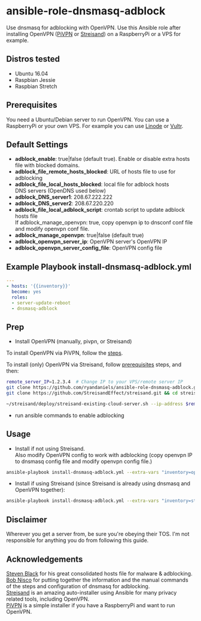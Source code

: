# ansible-role-dnsmasq-adblock

Use dnsmasq for adblocking with OpenVPN. Use this Ansible role after installing OpenVPN ([PiVPN](https://github.com/pivpn/pivpn) or [Streisand](https://github.com/StreisandEffect/streisand)) on a RaspberryPi or a VPS for example.  

## Distros tested

* Ubuntu 16.04
* Raspbian Jessie
* Raspbian Stretch

## Prerequisites

You need a Ubuntu/Debian server to run OpenVPN. You can use a RaspberryPi or your own VPS. For example you can use [Linode](https://www.linode.com/?r=1bf6dd5223383ba833be4d630960bc6cf59fbdc5) or [Vultr](https://www.vultr.com/?ref=7298373).

## Default Settings

* **adblock_enable**: true|false (default true). Enable or disable extra hosts file with blocked domains.
* **adblock_file_remote_hosts_blocked**: URL of hosts file to use for adblocking
* **adblock_file_local_hosts_blocked**: local file for adblock hosts  
DNS servers (OpenDNS used below)
* **adblock_DNS_server1**: 208.67.222.222
* **adblock_DNS_server2**: 208.67.220.220
* **adblock_file_local_adblock_script**: crontab script to update adblock hosts file  
If adblock_manage_openvpn: true, copy openvpn ip to dnsconf conf file and modify openvpn conf file.
* **adblock_manage_openvpn**: true|false (default true)
* **adblock_openvpn_server_ip**: OpenVPN server's OpenVPN IP
* **adblock_openvpn_server_config_file**: OpenVPN config file

## Example Playbook install-dnsmasq-adblock.yml

```yml
---
- hosts: '{{inventory}}'
  become: yes
  roles:
  - server-update-reboot
  - dnsmasq-adblock
```

## Prep

* Install OpenVPN (manually, pivpn, or Streisand)

To install OpenVPN via PiVPN, follow the [steps](https://github.com/pivpn/pivpn#installation).

To install (only) OpenVPN via Streisand, follow [prerequisites](https://github.com/StreisandEffect/streisand#prerequisites) steps, and then:

```bash
remote_server_IP=1.2.3.4  # Change IP to your VPS/remote server IP
git clone https://github.com/ryandaniels/ansible-role-dnsmasq-adblock.git ~/ansible/roles/dnsmasq-adblock
git clone https://github.com/StreisandEffect/streisand.git && cd streisand

~/streisand/deploy/streisand-existing-cloud-server.sh --ip-address $remote_server_IP --ssh-user root --site-config ~/ansible/roles/dnsmasq-adblock/files/streisand-local-site.yml
```

* run ansible commands to enable adblocking

## Usage

* Install if not using Streisand.  
Also modify OpenVPN config to work with adblocking (copy openvpn IP to dnsmasq config file and modify openvpn config file.)

```bash
ansible-playbook install-dnsmasq-adblock.yml --extra-vars "inventory=openvpn-server" -i hosts
```

* Install if using Streisand (since Streisand is already using dnsmasq and OpenVPN together):

```bash
ansible-playbook install-dnsmasq-adblock.yml --extra-vars "inventory=streisand-host adblock_manage_openvpn=false" -i ~/streisand/inventories/inventory-existing
```

## Disclaimer

Wherever you get a server from, be sure you're obeying their TOS. I'm not responsible for anything you do from following this guide.

## Acknowledgements

[Steven Black](https://github.com/StevenBlack/hosts) for his great consolidated hosts file for malware & adblocking.  
[Bob Nisco](https://github.com/BobNisco/adblocking-vpn) for putting together the information and the manual commands of the steps and configuration of dnsmasq for adblocking.  
[Streisand](https://github.com/StreisandEffect/streisand) is an amazing auto-installer using Ansible for many privacy related tools, including OpenVPN.  
[PiVPN](https://github.com/pivpn/pivpn) is a simple installer if you have a RaspberryPi and want to run OpenVPN.

